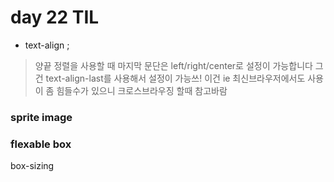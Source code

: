 # day 22 TIL

* text-align ; 
> 양끝 정렬을 사용할 때 마지막 문단은 left/right/center로 설정이 가능합니다
> 그건 text-align-last를 사용해서 설정이 가능쓰!
> 이건 ie 최신브라우저에서도 사용이 좀 힘들수가 있으니 크로스브라우징 할때 참고바람

### sprite image

### flexable box

box-sizing

